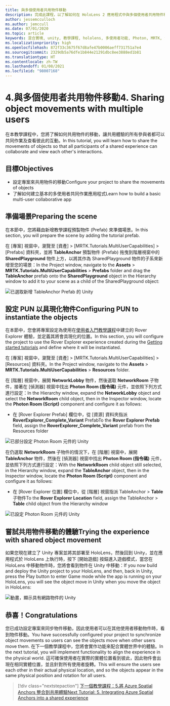 ```yaml
---
title: 與多個使用者共用物件移動
description: 完成此課程，以了解如何在 HoloLens 2 應用程式中與多個使用者共用物件移動。
author: jessemcculloch
ms.author: jemccull
ms.date: 07/01/2020
ms.topic: article
keywords: 混合實境, unity, 教學課程, hololens, 多使用者功能, Photon, MRTK, 混合實境工具組, UWP, Azure 空間錨點
ms.localizationpriority: high
ms.openlocfilehash: 872f33c3675f67d8afe47b0006aeff731751a7e4
ms.sourcegitcommit: 2329db5a76dfe1b844e21291dbc8ee3888ed1b81
ms.translationtype: HT
ms.contentlocale: zh-TW
ms.lasthandoff: 01/08/2021
ms.locfileid: "98007168"
---
```

# <a name="4-sharing-object-movements-with-multiple-users"></a><span data-ttu-id="a8767-104">4.與多個使用者共用物件移動</span><span class="sxs-lookup"><span data-stu-id="a8767-104">4. Sharing object movements with multiple users</span></span>

<span data-ttu-id="a8767-105">在本教學課程中，您將了解如何共用物件的移動，讓共用體驗的所有參與者都可以共同作業及查看彼此的互動。</span><span class="sxs-lookup"><span data-stu-id="a8767-105">In this tutorial, you will learn how to share the movements of objects so that all participants of a shared experience can collaborate and view each other's interactions.</span></span>

## <a name="objectives"></a><span data-ttu-id="a8767-106">目標</span><span class="sxs-lookup"><span data-stu-id="a8767-106">Objectives</span></span>

* <span data-ttu-id="a8767-107">設定專案來共用物件的移動</span><span class="sxs-lookup"><span data-stu-id="a8767-107">Configure your project to share the movements of objects</span></span>
* <span data-ttu-id="a8767-108">了解如何建立基本的多使用者共同作業應用程式</span><span class="sxs-lookup"><span data-stu-id="a8767-108">Learn how to build a basic multi-user collaborative app</span></span>

## <a name="preparing-the-scene"></a><span data-ttu-id="a8767-109">準備場景</span><span class="sxs-lookup"><span data-stu-id="a8767-109">Preparing the scene</span></span>

<span data-ttu-id="a8767-110">在本節中，您將藉由新增教學課程預製物件 (Prefab) 來準備場景。</span><span class="sxs-lookup"><span data-stu-id="a8767-110">In this section, you will prepare the scene by adding the tutorial prefab.</span></span>

<span data-ttu-id="a8767-111">在 [專案] 視窗中，瀏覽至 [資產] > [MRTK.Tutorials.MultiUserCapabilities] > [Prefabs] 資料夾，並將 **TableAnchor** 預製物件 (Prefab) 拖曳到階層視窗中的 **SharedPlayground** 物件上方，以將其作為 SharedPlayground 物件的子系來新增至您的場景：</span><span class="sxs-lookup"><span data-stu-id="a8767-111">In the Project window, navigate to the **Assets** > **MRTK.Tutorials.MultiUserCapabilities** > **Prefabs** folder and drag the **TableAnchor** prefab onto the **SharedPlayground** object in the Hierarchy window to add it to your scene as a child of the SharedPlayground object:</span></span>

![已選取新增 TableAnchor Prefab 的 Unity](images/mr-learning-sharing/sharing-04-section1-step1-1.png)

## <a name="configuring-pun-to-instantiate-the-objects"></a><span data-ttu-id="a8767-113">設定 PUN 以具現化物件</span><span class="sxs-lookup"><span data-stu-id="a8767-113">Configuring PUN to instantiate the objects</span></span>

<span data-ttu-id="a8767-114">在本節中，您會將專案設定為使用在[使用者入門教學課程](mr-learning-base-01.md)中建立的 Rover Explorer 體驗，並定義其將會具現化的位置。</span><span class="sxs-lookup"><span data-stu-id="a8767-114">In this section, you will configure the project to use the Rover Explorer experience created during the [Getting started tutorials](mr-learning-base-01.md) and define where it will be instantiated.</span></span>

<span data-ttu-id="a8767-115">在 [專案] 視窗中，瀏覽至 [資產] > [MRTK.Tutorials.MultiUserCapabilities] > [Resources] 資料夾。</span><span class="sxs-lookup"><span data-stu-id="a8767-115">In the Project window, navigate to the **Assets** > **MRTK.Tutorials.MultiUserCapabilities** > **Resources** folder.</span></span>

<span data-ttu-id="a8767-116">在 [階層] 視窗中，展開 **NetworkLobby** 物件，然後選取 **NetworkRoom** 子物件，接著在 [偵測器] 視窗中找出 **Photon Room (指令碼)** 元件，並依照下列方式進行設定：</span><span class="sxs-lookup"><span data-stu-id="a8767-116">In the Hierarchy window, expand the **NetworkLobby** object and select the **NetworkRoom** child object, then in the Inspector window, locate the **Photon Room (Script)** component and configure it as follows:</span></span>

* <span data-ttu-id="a8767-117">在 [Rover Explorer Prefab] 欄位中，從 [資源] 資料夾指派 **RoverExplorer_Complete_Variant** Prefab</span><span class="sxs-lookup"><span data-stu-id="a8767-117">To the **Rover Explorer Prefab** field, assign the **RoverExplorer_Complete_Variant** prefab from the Resources folder</span></span>

![已部分設定 Photon Room 元件的 Unity](images/mr-learning-sharing/sharing-04-section2-step1-1.png)

<span data-ttu-id="a8767-119">在仍選取 **NetworkRoom** 子物件的情況下，在 [階層] 視窗中，展開 **TableAnchor** 物件，然後在 [偵測器] 視窗中找出 **Photon Room (指令碼)** 元件，並依照下列方式進行設定：</span><span class="sxs-lookup"><span data-stu-id="a8767-119">With the **NetworkRoom** child object still selected, in the Hierarchy window, expand the **TableAnchor** object, then in the Inspector window, locate the **Photon Room (Script)** component and configure it as follows:</span></span>

* <span data-ttu-id="a8767-120">在 [Rover Explorer 位置] 欄位中，從 [階層] 視窗指派 TableAnchor > **Table** 子物件</span><span class="sxs-lookup"><span data-stu-id="a8767-120">To the **Rover Explorer Location** field, assign the TableAnchor > **Table** child object from the Hierarchy window</span></span>

![已設定 Photon Room 元件的 Unity](images/mr-learning-sharing/sharing-04-section2-step1-2.png)

## <a name="trying-the-experience-with-shared-object-movement"></a><span data-ttu-id="a8767-122">嘗試共用物件移動的體驗</span><span class="sxs-lookup"><span data-stu-id="a8767-122">Trying the experience with shared object movement</span></span>

<span data-ttu-id="a8767-123">如果您現在建立了 Unity 專案並將其部署至 HoloLens，然後回到 Unity，並在應用程式於 HoloLens 上執行時，按下 [開始遊戲] 按鈕進入遊戲模式，當您在 HoloLens 中移動物件時，您將會看到物件在 Unity 中移動：</span><span class="sxs-lookup"><span data-stu-id="a8767-123">If you now build and deploy the Unity project to your HoloLens, and then, back in Unity, press the Play button to enter Game mode while the app is running on your HoloLens, you will see the object move in Unity when you move the object in HoloLens:</span></span>

![動畫，顯示具有網路物件的 Unity](images/mr-learning-sharing/sharing-04-section3-step1-1.gif)

## <a name="congratulations"></a><span data-ttu-id="a8767-125">恭喜！</span><span class="sxs-lookup"><span data-stu-id="a8767-125">Congratulations</span></span>

<span data-ttu-id="a8767-126">您已成功設定專案來同步物件移動，因此使用者可以在其他使用者移動物件時，看到物件移動。</span><span class="sxs-lookup"><span data-stu-id="a8767-126">You have successfully configured your project to synchronize object movements so users can see the objects move when other users move them.</span></span> <span data-ttu-id="a8767-127">在下一個教學課程中，您將會實作功能來配合實體世界中的體驗。</span><span class="sxs-lookup"><span data-stu-id="a8767-127">In the next tutorial, you will implement functionality to align the experience in the physical world.</span></span> <span data-ttu-id="a8767-128">這可確保使用者在實際的實體位置看到彼此，因此物件會出現在相同實體位置，並且針對所有使用者旋轉。</span><span class="sxs-lookup"><span data-stu-id="a8767-128">This will ensure the users see each other in their actual physical location, and so the objects appear in the same physical position and rotation for all users.</span></span>

> [!div class="nextstepaction"]
> [<span data-ttu-id="a8767-129">下一個教學課程：5.將 Azure Spatial Anchors 整合到共用體驗</span><span class="sxs-lookup"><span data-stu-id="a8767-129">Next Tutorial: 5. Integrating Azure Spatial Anchors into a shared experience</span></span>](mr-learning-sharing-05.md)
